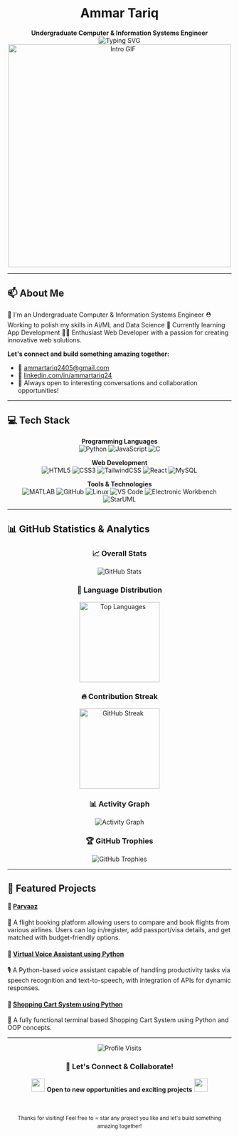 <div align="center">
  <h1>Ammar Tariq</h1>
  <strong>Undergraduate Computer & Information Systems Engineer</strong>
</div>

<div align="center">
  <img src="https://readme-typing-svg.herokuapp.com?font=Fira+Code&size=30&duration=3000&pause=1000&color=00D9FF&center=true&vCenter=true&width=600&lines=Hi+there!;Want+to+know+about+me?;Enthusiast+Web+Developer" alt="Typing SVG" />
</div>

<div align="center">
  <img src="https://user-images.githubusercontent.com/74038190/225813708-98b745f2-7d22-48cf-9150-083f1b00d6c9.gif" width="500" alt="Intro GIF"/>
</div>

---

## 📫 About Me
🫡 I'm an Undergraduate Computer & Information Systems Engineer
⛑️ Working to polish my skills in Ai/ML and Data Science
📱 Currently learning App Development
🧑‍💻 Enthusiast Web Developer with a passion for creating innovative web solutions.

**Let's connect and build something amazing together:**
- 📧 [ammartariq2405@gmail.com](mailto:ammartariq2405@gmail.com)  
- 🔗 [linkedin.com/in/ammartariq24](https://www.linkedin.com/in/ammartariq24)
- 💬 Always open to interesting conversations and collaboration opportunities!

---

## 💻 Tech Stack

<div align="center">

**Programming Languages**  
![Python](https://img.shields.io/badge/-Python-3776AB?style=for-the-badge&logo=python&logoColor=white) ![JavaScript](https://img.shields.io/badge/-JavaScript-F7DF1E?style=for-the-badge&logo=javascript&logoColor=black) ![C](https://img.shields.io/badge/-C-00599C?style=for-the-badge&logo=c&logoColor=white)

**Web Development**  
![HTML5](https://img.shields.io/badge/-HTML5-E34F26?style=for-the-badge&logo=html5&logoColor=white) ![CSS3](https://img.shields.io/badge/-CSS3-1572B6?style=for-the-badge&logo=css3&logoColor=white) ![TailwindCSS](https://img.shields.io/badge/-TailwindCSS-38B2AC?style=for-the-badge&logo=tailwind-css&logoColor=white) ![React](https://img.shields.io/badge/-React-61DAFB?style=for-the-badge&logo=react&logoColor=black) ![MySQL](https://img.shields.io/badge/-MySQL-4479A1?style=for-the-badge&logo=mysql&logoColor=white)

**Tools & Technologies**  
![MATLAB](https://img.shields.io/badge/-MATLAB-0076A8?style=for-the-badge&logo=mathworks&logoColor=white) ![GitHub](https://img.shields.io/badge/-GitHub-181717?style=for-the-badge&logo=github&logoColor=white) ![Linux](https://img.shields.io/badge/-Linux-FCC624?style=for-the-badge&logo=linux&logoColor=black) ![VS Code](https://img.shields.io/badge/-VS_Code-007ACC?style=for-the-badge&logo=visual-studio-code&logoColor=white) ![Electronic Workbench](https://img.shields.io/badge/-Electronic_Workbench-grey?style=for-the-badge) ![StarUML](https://img.shields.io/badge/-StarUML-2D2D2D?style=for-the-badge)

</div>

---

## 📊 GitHub Statistics & Analytics

<div align="center">

### 📈 Overall Stats
<img src="https://github-readme-stats.vercel.app/api?username=iammartariq&show_icons=true&theme=radical&include_all_commits=true&count_private=true" alt="GitHub Stats"/>

### 🌟 Language Distribution
<img src="https://github-readme-stats.vercel.app/api/top-langs/?username=iammartariq&layout=compact&langs_count=8&theme=radical&hide_border=true" height="180" alt="Top Languages"/>

### 🔥 Contribution Streak
<img src="https://github-readme-streak-stats.herokuapp.com/?user=iammartariq&theme=radical&hide_border=true" height="180" alt="GitHub Streak"/>

### 📊 Activity Graph
<img src="https://github-readme-activity-graph.vercel.app/graph?username=iammartariq&theme=radical&hide_border=true&bg_color=0D1117&color=00D9FF" alt="Activity Graph"/>

### 🏆 GitHub Trophies
<img src="https://github-profile-trophy.vercel.app/?username=iammartariq&theme=radical&no-frame=true&margin-w=15&margin-h=15&column=4" alt="GitHub Trophies"/>

</div>

---

## 🚀 Featured Projects

#### 🔹 [Parvaaz](https://github.com/iammartariq/Parvaaz)
🛫 A flight booking platform allowing users to compare and book flights from various airlines. Users can log in/register, add passport/visa details, and get matched with budget-friendly options.

#### 🔹 [Virtual Voice Assistant using Python](https://github.com/iammartariq/Internship-CodeAlpha-2024)
🎙️ A Python-based voice assistant capable of handling productivity tasks via speech recognition and text-to-speech, with integration of APIs for dynamic responses.

#### 🔹 [Shopping Cart System using Python](https://github.com/iammartariq/Second-Semester-CEP)
🛒 A fully functional terminal based Shopping Cart System using Python and OOP concepts.

</div>

---

<div align="center">
  <img src="https://komarev.com/ghpvc/?username=iammartariq&style=for-the-badge&color=brightgreen" alt="Profile Visits" />

  ### 🤝 Let's Connect & Collaborate!

  <img src="https://user-images.githubusercontent.com/74038190/212284100-561aa473-3905-4a80-b561-0d28506553ee.gif" width="30"> **Open to new opportunities and exciting projects** <img src="https://user-images.githubusercontent.com/74038190/212284100-561aa473-3905-4a80-b561-0d28506553ee.gif" width="30">

  <br/><br/>
  <small>Thanks for visiting! Feel free to ⭐ star any project you like and let's build something amazing together!</small>
</div>
